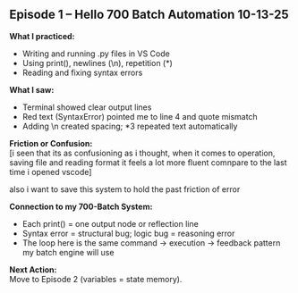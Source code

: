 ## Episode 1 – Hello 700 Batch Automation  10-13-25

**What I practiced:**  
- Writing and running .py files in VS Code  
- Using print(), newlines (\n), repetition (*)
- Reading and fixing syntax errors  

**What I saw:**  
- Terminal showed clear output lines  
- Red text (SyntaxError) pointed me to line 4 and quote mismatch  
- Adding \n created spacing; *3 repeated text automatically  

**Friction or Confusion:**  
[i seen that its as confusioning as i thought, when it comes to operation, saving file and reading format it feels a lot more fluent comnpare to the
last time i opened vscode]

also i want to save this system to hold the past friction of error

**Connection to my 700-Batch System:**  
- Each print() = one output node or reflection line  
- Syntax error = structural bug; logic bug = reasoning error  
- The loop here is the same command → execution → feedback pattern my batch engine will use  

**Next Action:**  
Move to Episode 2 (variables = state memory).
